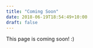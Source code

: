 ```yaml
---
title: "Coming Soon"
date: 2018-06-19T18:54:49+10:00
draft: false
---
```


This page is coming soon! :)
